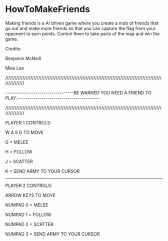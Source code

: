 # HowToMakeFriends

Making friends is a AI driven game where you create a mob of friends that go out and make more friends so that you can capture the flag from your opponent to earn points. Control them to take parts of the map and win the game.

Credits:

Benjamin McNeill

Mike Lee

///////////////////////////////////////////////////////////////////////////////////////////////////////////////

----------------------------------BE WARNED YOU NEED A FRIEND TO PLAY.-----------------------------------------

///////////////////////////////////////////////////////////////////////////////////////////////////////////////

PLAYER 1 CONTROLS:

W A S D TO MOVE

G = MELEE

H = FOLLOW

J = SCATTER

K = SEND ARMY TO YOUR CURSOR

-----------------------------------------------------------------------------------------------------------------

PLAYER 2 CONTROLS:

ARROW KEYS TO MOVE

NUMPAD 0 = MELEE

NUMPAD 1 = FOLLOW

NUMPAD 2 = SCATTER

NUMPAD 3 = SEND ARMY TO YOUR CURSOR
